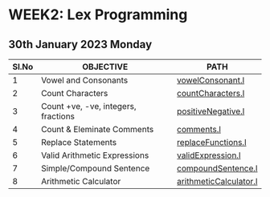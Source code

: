# WEEK2: Lex Programming

## 30th January 2023 Monday

| Sl.No | OBJECTIVE                           | PATH                                                 |
| ----- | ----------------------------------- | ---------------------------------------------------- |
| 1     | Vowel and Consonants                | [vowelConsonant.l](./1_vowelConsonant.l)             |
| 2     | Count Characters                    | [countCharacters.l](./2_countCharacters.l)           |
| 3     | Count +ve, -ve, integers, fractions | [positiveNegative.l](./3_positiveNegative.l)         |
| 4     | Count & Eleminate Comments          | [comments.l](./4_comments.l)                         |
| 5     | Replace Statements                  | [replaceFunctions.l](./5_replaceFunctions.l)         |
| 6     | Valid Arithmetic Expressions        | [validExpression.l](./6_validExpression.l)           |
| 7     | Simple/Compound Sentence            | [compoundSentence.l](./7_compoundSentence.l)         |
| 8     | Arithmetic Calculator               | [arithmeticCalculator.l](./8_arithmeticCalculator.l) |
